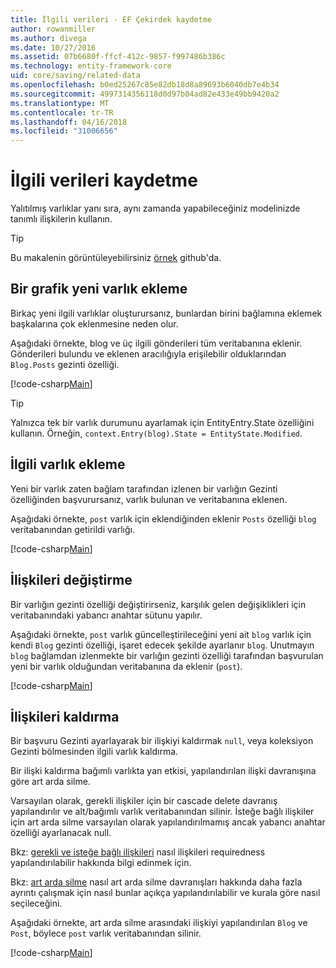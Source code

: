 ```yaml
---
title: İlgili verileri - EF Çekirdek kaydetme
author: rowanmiller
ms.author: divega
ms.date: 10/27/2016
ms.assetid: 07b6680f-ffcf-412c-9857-f997486b386c
ms.technology: entity-framework-core
uid: core/saving/related-data
ms.openlocfilehash: b0ed25267c85e82db18d8a89693b6040db7e4b34
ms.sourcegitcommit: 4997314356118d0d97b04ad82e433e49bb9420a2
ms.translationtype: MT
ms.contentlocale: tr-TR
ms.lasthandoff: 04/16/2018
ms.locfileid: "31006656"
---
```

# <a name="saving-related-data"></a>İlgili verileri kaydetme

Yalıtılmış varlıklar yanı sıra, aynı zamanda yapabileceğiniz modelinizde tanımlı ilişkilerin kullanın.

> [!TIP]  
> Bu makalenin görüntüleyebilirsiniz [örnek](https://github.com/aspnet/EntityFramework.Docs/tree/master/samples/core/Saving/Saving/RelatedData/) github'da.

## <a name="adding-a-graph-of-new-entities"></a>Bir grafik yeni varlık ekleme

Birkaç yeni ilgili varlıklar oluşturursanız, bunlardan birini bağlamına eklemek başkalarına çok eklenmesine neden olur.

Aşağıdaki örnekte, blog ve üç ilgili gönderileri tüm veritabanına eklenir. Gönderileri bulundu ve eklenen aracılığıyla erişilebilir olduklarından `Blog.Posts` gezinti özelliği.

[!code-csharp[Main](../../../samples/core/Saving/Saving/RelatedData/Sample.cs#AddingGraphOfEntities)]

> [!TIP]  
> Yalnızca tek bir varlık durumunu ayarlamak için EntityEntry.State özelliğini kullanın. Örneğin, `context.Entry(blog).State = EntityState.Modified`.

## <a name="adding-a-related-entity"></a>İlgili varlık ekleme

Yeni bir varlık zaten bağlam tarafından izlenen bir varlığın Gezinti özelliğinden başvurursanız, varlık bulunan ve veritabanına eklenen.

Aşağıdaki örnekte, `post` varlık için eklendiğinden eklenir `Posts` özelliği `blog` veritabanından getirildi varlığı.

[!code-csharp[Main](../../../samples/core/Saving/Saving/RelatedData/Sample.cs#AddingRelatedEntity)]

## <a name="changing-relationships"></a>İlişkileri değiştirme

Bir varlığın gezinti özelliği değiştirirseniz, karşılık gelen değişiklikleri için veritabanındaki yabancı anahtar sütunu yapılır.

Aşağıdaki örnekte, `post` varlık güncelleştirileceğini yeni ait `blog` varlık için kendi `Blog` gezinti özelliği, işaret edecek şekilde ayarlanır `blog`. Unutmayın `blog` bağlamdan izlenmekte bir varlığın gezinti özelliği tarafından başvurulan yeni bir varlık olduğundan veritabanına da eklenir (`post`).

[!code-csharp[Main](../../../samples/core/Saving/Saving/RelatedData/Sample.cs#ChangingRelationships)]

## <a name="removing-relationships"></a>İlişkileri kaldırma

Bir başvuru Gezinti ayarlayarak bir ilişkiyi kaldırmak `null`, veya koleksiyon Gezinti bölmesinden ilgili varlık kaldırma.

Bir ilişki kaldırma bağımlı varlıkta yan etkisi, yapılandırılan ilişki davranışına göre art arda silme.

Varsayılan olarak, gerekli ilişkiler için bir cascade delete davranış yapılandırılır ve alt/bağımlı varlık veritabanından silinir. İsteğe bağlı ilişkiler için art arda silme varsayılan olarak yapılandırılmamış ancak yabancı anahtar özelliği ayarlanacak null.

Bkz: [gerekli ve isteğe bağlı ilişkileri](../modeling/relationships.md#required-and-optional-relationships) nasıl ilişkileri requiredness yapılandırılabilir hakkında bilgi edinmek için.

Bkz: [art arda silme](cascade-delete.md) nasıl art arda silme davranışları hakkında daha fazla ayrıntı çalışmak için nasıl bunlar açıkça yapılandırılabilir ve kurala göre nasıl seçileceğini.

Aşağıdaki örnekte, art arda silme arasındaki ilişkiyi yapılandırılan `Blog` ve `Post`, böylece `post` varlık veritabanından silinir.

[!code-csharp[Main](../../../samples/core/Saving/Saving/RelatedData/Sample.cs#RemovingRelationships)]
